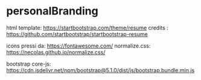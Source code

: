 # personalBranding

html template: https://startbootstrap.com/theme/resume
credits : https://github.com/startbootstrap/startbootstrap-resume

icons pressi da: https://fontawesome.com/
normalize.css: https://necolas.github.io/normalize.css/

bootstrap core-js: https://cdn.jsdelivr.net/npm/bootstrap@5.1.0/dist/js/bootstrap.bundle.min.js
